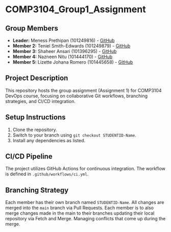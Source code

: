 # COMP3104_Group1_Assignment
## Group Members
- **Leader:** Meness Prethipan (101249816) - [GitHub](https://github.com/Meness428)
- **Member 2:** Teniel Smith-Edwards (101249879) - [GitHub](https://github.com/TenielS-E)
- **Member 3:** Shaheer Ansari (101396295) - [GitHub](https://github.com/Shaheerios)
- **Member 4:** Nazneen Nitu (101444170) - [GitHub](https://github.com/nazneennitu)
- **Member 5:** Lizette Johana Romero (101445658) - [GitHub](https://github.com/Johana101445658)
## Project Description
This repository hosts the group assignment (Assignment 1) for COMP3104 DevOps course, focusing on collaborative Git workflows, branching strategies, and CI/CD integration.
## Setup Instructions
1. Clone the repository.
2. Switch to your branch using `git checkout STUDENTID-Name`.
3. Install any dependencies as listed.
## CI/CD Pipeline
The project utilizes GitHub Actions for continuous integration. The workflow is defined in `.github/workflows/ci.yml`.
## Branching Strategy
Each member has their own branch named `STUDENTID-Name`. All changes are merged into the `main` branch via Pull Requests.
Each member is to also merge changes made in the main to their branches updating their local repository via Fetch and Merge.
Managing conflicts that come up during the merge.